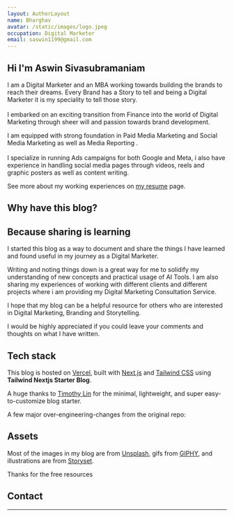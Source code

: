 ```yaml
---
layout: AuthorLayout
name: Bharghav
avatar: /static/images/logo.jpeg
occupation: Digital Marketer
email: saswin1199@gmail.com
---
```

## Hi I'm Aswin Sivasubramaniam

I am a Digital Marketer and an MBA working towards building the brands to reach their dreams.
Every Brand has a Story to tell and being a Digital Marketer it is my speciality to tell those story.\
\
I embarked on an exciting transition from Finance into the world of Digital Marketing through sheer will and passion towards brand development. 

I am equipped with strong foundation in Paid Media Marketing and Social Media Marketing  as well as Media Reporting .\
\
I specialize in running Ads campaigns for both Google and Meta, i also have experience in handling social media pages through videos, reels and graphic posters as well as content writing.

See more about my working experiences on [my resume](/resume) page.

## Why have this blog?

## **Because sharing is learning**

I started this blog as a way to document and share the things I have learned and found useful in my journey as a Digital Marketer.

Writing and noting things down is a great way for me to solidify my understanding of new concepts and practical usage of AI Tools. I am also sharing my experiences of working with different clients and different projects where i am providing my Digital Marketing Consultation Service.

I hope that my blog can be a helpful resource for others who are interested in Digital Marketing, Branding and Storytelling.

I would be highly appreciated if you could leave your comments and thoughts on what I have written.

## Tech stack

This blog is hosted on [Vercel](https://vercel.com/), built with [Next.js](https://nextjs.org/) and [Tailwind CSS](https://tailwindcss.com/) using **Tailwind Nextjs Starter Blog**.

A huge thanks to [Timothy Lin](https://twitter.com/timlrxx) for the minimal, lightweight, and super easy-to-customize blog starter.

A few major over-engineering-changes from the original repo:

## Assets

Most of the images in my blog are from [Unsplash](https://unsplash.com/), gifs from [GIPHY](https://giphy.com/), and illustrations are from [Storyset](https://storyset.com/).

Thanks for the free resources 

## Contact

- - -